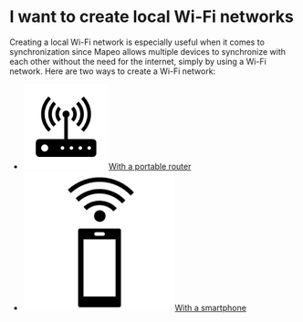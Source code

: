 # I want to create local Wi-Fi networks

Creating a local Wi-Fi network is especially useful when it comes to synchronization since Mapeo allows multiple devices to synchronize with each other without the need for the internet, simply by using a Wi-Fi network. Here are two ways to create a Wi-Fi network:&#x20;

* <img src="../../../../.gitbook/assets/Router_icon.png" alt="" data-size="line">[With a portable router ](with-a-portable-router.md)
* <img src="../../../../.gitbook/assets/hotspot.png" alt="" data-size="line">[With a smartphone](with-a-smartphone.md)

